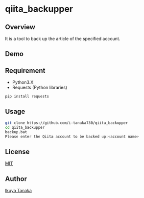 # qiita_backupper

## Overview

It is a tool to back up the article of the specified account.

## Demo

## Requirement

- Python3.X
- Requests (Python libraries)
```sh
pip install requests
```

## Usage

```sh
git clone https://github.com/i-tanaka730/qiita_backupper
cd qiita_backupper
backup.bat
Please enter the Qiita account to be backed up:<account name>
```

## License
[MIT](https://github.com/i-tanaka730/qiita_backupper/blob/master/LICENSE)

## Author
[Ikuya Tanaka](https://github.com/i-tanaka730)
